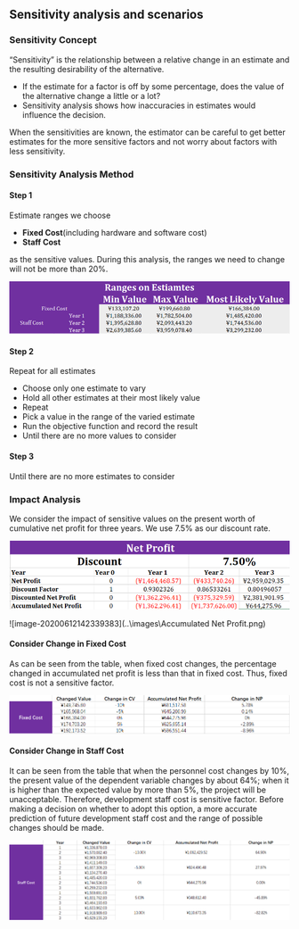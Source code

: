 ## Sensitivity analysis and scenarios  

### Sensitivity Concept  

“Sensitivity” is the relationship between a relative change in an estimate and the resulting desirability of the alternative.

* If the estimate for a factor is off by some percentage, does the
  value of the alternative change a little or a lot?
*  Sensitivity analysis shows how inaccuracies in estimates would influence the decision.

When the sensitivities are known, the estimator can be careful to get better estimates for the more sensitive factors and not worry about factors with less sensitivity.  



### Sensitivity Analysis Method  

#### Step 1

Estimate ranges we choose

* **Fixed Cost**(including hardware and software cost)
* **Staff Cost**

as the sensitive values.  During this analysis, the ranges we need to change will not be more than 20%.

![image-20200612135727716](..\images\range.png)

#### Step 2

Repeat for all estimates

* Choose only one estimate to vary
*  Hold all other estimates at their most likely value
*  Repeat
* Pick a value in the range of the varied estimate
*  Run the objective function and record the result
* Until there are no more values to consider

#### Step 3

Until there are no more estimates to consider  

### Impact Analysis  

We consider the impact of sensitive values on the present worth of cumulative net profit for three years. We use 7.5% as our discount rate.  

![image-20200612142031986](..\images\Net_Profit.png)



![image-20200612142339383](..\images\Accumulated Net Profit.png)

#### Consider Change in Fixed Cost

As can be seen from the table, when fixed cost changes, the percentage  changed in accumulated net profit is less than that in fixed cost. Thus, fixed cost is not a sensitive factor. 

![image-20200612145332777](..\images\change_fixedCost.png)



#### Consider Change in Staff Cost

It can be seen from the table that when the personnel cost changes by 10%, the present value of the dependent variable changes by about 64%; when it is higher than the expected value by more than 5%, the project will be unacceptable. Therefore, development staff cost is sensitive factor. Before making a decision on whether to adopt this option, a more accurate prediction of future development staff cost and the range of possible changes should be made.  

![image-20200612152133255](..\images\change_StaffCost.png)


